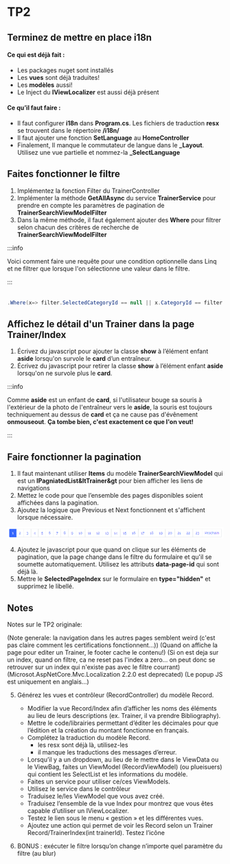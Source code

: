 # TP2


## Terminez de mettre en place **i18n**
#### Ce qui est déjà fait :
   - Les packages nuget sont installés
   - Les **vues** sont déjà traduites!
   - Les **modèles** aussi!
   - Le Inject du **IViewLocalizer** est aussi déjà présent

#### Ce qu’il faut faire :
   - Il faut configurer **i18n** dans **Program.cs**. Les fichiers de traduction **resx** se trouvent dans le répertoire **/i18n/**
   - Il faut ajouter une fonction **SetLanguage** au **HomeController**
   - Finalement, Il manque le commutateur de langue dans le **_Layout**. Utilisez une vue partielle et nommez-la **_SelectLanguage**

<CommentCommitPush/>

## Faites fonctionner le filtre
1. Implémentez la fonction Filter du TrainerController
2. Implémenter la méthode **GetAllAsync** du service **TrainerService** pour prendre en compte les paramètres de pagination de **TrainerSearchViewModelFilter**
3. Dans la même méthode, il faut également ajouter des **Where** pour filtrer selon chacun des critères de recherche de **TrainerSearchViewModelFilter**

:::info

Voici comment faire une requête pour une condition optionnelle dans Linq et ne filtrer que lorsque l'on sélectionne une valeur dans le filtre. 

:::

```csharp

.Where(x=> filter.SelectedCategoryId == null || x.CategoryId == filter.SelectedCategoryId ).ToList() 

```

<CommentCommitPush/>

## Affichez le détail d'un **Trainer** dans la page **Trainer/Index**
1. Écrivez du javascript pour ajouter la classe **show** à l’élément enfant **aside** lorsqu'on survole le **card** d’un entraîneur.
2. Écrivez du javascript pour retirer la classe **show** à l’élément enfant **aside** lorsqu'on ne survole plus le **card**.

:::info

 Comme **aside** est un enfant de **card**, si l'utilisateur bouge sa souris à l'extérieur de la photo de l'entraîneur vers le **aside**, la souris est toujours techniquement au dessus de **card** et ça ne cause pas d'évênement **onmouseout**. **Ça tombe bien, c'est exactement ce que l'on veut!**

:::

## Faire fonctionner la pagination

1. Il faut maintenant utiliser **Items** du modèle **TrainerSearchViewModel** qui est un **IPagniatedList&ltTrainer&gt** pour bien afficher les liens de navigations
2. Mettez le code pour que l’ensemble des pages disponibles soient affichées dans la pagination.
3. Ajoutez la logique que Previous et Next fonctionnent et s'affichent lorsque nécessaire. 

![Image Reference](/tps/tp2/navigation.png)

4. Ajoutez le javascript pour que quand on clique sur les éléments de pagination, que la page change dans le filtre du formulaire et qu'il se soumette automatiquement. Utilisez les attributs **data-page-id** qui sont déjà là.
5. Mettre le **SelectedPageIndex** sur le formulaire en **type="hidden"** et supprimez le libellé.
 


## Notes
Notes sur le TP2 originale:

(Note generale: la navigation dans les autres pages semblent weird (c'est pas claire comment les certifications fonctionnent...))
(Quand on affiche la page pour editer un Trainer, le footer cache le contenu!)
(Si on est deja sur un index, quand on filtre, ca ne reset pas l'index a zero... on peut donc se retrouver sur un index qui n'existe pas avec le filtre courrant)
(Microsot.AspNetCore.Mvc.Localization 2.2.0 est deprecated)
(Le popup JS est uniquement en anglais...)


5. Générez les vues et contrôleur (RecordController) du modèle Record. 
   - Modifier la vue Record/Index afin d’afficher les noms des éléments au lieu de leurs descriptions (ex. Trainer, il va prendre Bibliography). 
   - Mettre le code/librairies permettant d’éditer les décimales pour que l’édition et la création du montant fonctionne en français.
   - Complétez la traduction du modèle Record. 
      - les resx sont déjà là, utilisez-les
      - il manque les traductions des messages d’erreur. 
   - Lorsqu’il y a un dropdown, au lieu de le mettre dans le ViewData ou le ViewBag, faites un ViewModel (RecordViewModel) (ou plueisuers) qui contient les SelectList et les informations du modèle. 
   - Faites un service pour utiliser ce/ces ViewModels.
   - Utilisez le service dans le contrôleur 
   - Traduisez le/les ViewModel que vous avez créé. 
   - Traduisez l’ensemble de la vue Index pour montrez que vous êtes capable d’utiliser un IViewLocalizer.
   - Testez le lien sous le menu « gestion » et les différentes vues.
   - Ajoutez une action qui permet de voir les Record selon un Trainer Record/TrainerIndex(int trainerId). Testez l’icône   

6. BONUS : exécuter le filtre lorsqu’on change n’importe quel paramètre du filtre (au blur)
